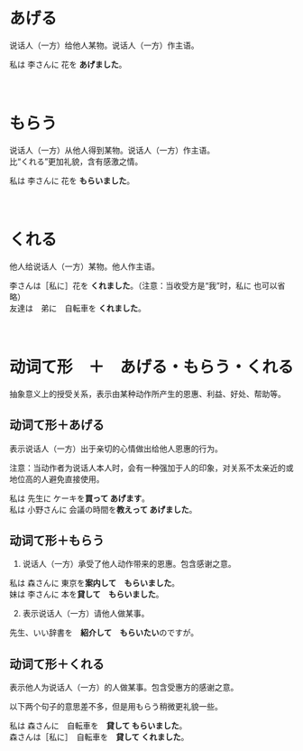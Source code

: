 # あげる

说话人（一方）给他人某物。说话人（一方）作主语。

<sentences>
  <div>私は 李さんに 花を <b>あげました</b>。</div>
</sentences>
<br><br>

# もらう

说话人（一方）从他人得到某物。说话人（一方）作主语。<br>比“くれる”更加礼貌，含有感激之情。

<sentences>
  <div>私は 李さんに 花を <b>もらいました</b>。</div>
</sentences>
<br><br>

# くれる

他人给说话人（一方）某物。他人作主语。

<sentences>
  <div>李さんは［私に］花を <b>くれました</b>。（注意：当收受方是“我”时，私に 也可以省略）</div>
  <div>友達は　弟に　自転車を <b>くれました</b>。</div>
</sentences>
<br><br>

# 动词て形　＋　あげる・もらう・くれる

抽象意义上的授受关系，表示由某种动作所产生的恩惠、利益、好处、帮助等。

## 动词て形＋あげる

表示说话人（一方）出于亲切的心情做出给他人恩惠的行为。

注意：当动作者为说话人本人时，会有一种强加于人的印象，对关系不太亲近的或地位高的人避免直接使用。

<sentences>
  <div>私は 先生に ケーキを<b>買って あげます</b>。</div>
  <div>私は 小野さんに 会議の時間を<b>教えって あげました</b>。</div>
</sentences>

## 动词て形＋もらう

1. 说话人（一方）承受了他人动作带来的恩惠。包含感谢之意。

<sentences>
  <div>私は 森さんに 東京を<b>案内して　もらいました</b>。</div>
  <div>妹は 李さんに 本を<b>貸して　もらいました</b>。</div>
</sentences>

2. 表示说话人（一方）请他人做某事。

<sentences>
  <div>先生、いい辞書を　<b>紹介して　もらいたい</b>のですが。</div>
</sentences>

## 动词て形＋くれる

表示他人为说话人（一方）的人做某事。包含受惠方的感谢之意。

以下两个句子的意思差不多，但是用もらう稍微更礼貌一些。

<sentences>
  <div>私は 森さんに　自転車を　<b>貸して もらいました</b>。</div>
  <div>森さんは［私に］　自転車を　<b>貸して くれました</b>。</div>
</sentences>
